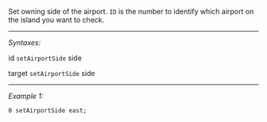 Set owning side of the airport. `ID` is the number to identify which airport on the island you want to check.


---
*Syntaxes:*

id `setAirportSide` side

target `setAirportSide` side

---
*Example 1:*

```sqf
0 setAirportSide east;
```